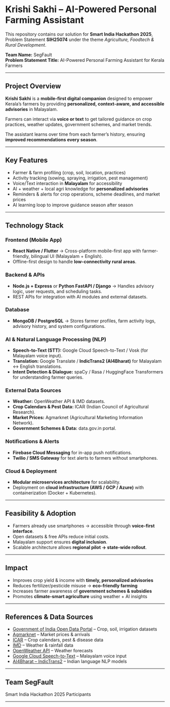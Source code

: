 # Krishi Sakhi – AI-Powered Personal Farming Assistant

This repository contains our solution for **Smart India Hackathon 2025**, Problem Statement **SIH25074** under the theme *Agriculture, Foodtech & Rural Development*.  

**Team Name:** SegFault  
**Problem Statement Title:** AI-Powered Personal Farming Assistant for Kerala Farmers  

---

## Project Overview
**Krishi Sakhi** is a **mobile-first digital companion** designed to empower Kerala’s farmers by providing **personalized, context-aware, and accessible advisories** in Malayalam.  

Farmers can interact via **voice or text** to get tailored guidance on crop practices, weather updates, government schemes, and market trends.  

The assistant learns over time from each farmer’s history, ensuring **improved recommendations every season**.

---

## Key Features
- Farmer & farm profiling (crop, soil, location, practices)  
- Activity tracking (sowing, spraying, irrigation, pest management)  
- Voice/Text interaction in **Malayalam** for accessibility  
- AI + weather + local agri knowledge for **personalized advisories**  
- Reminders & alerts for crop operations, scheme deadlines, and market prices  
- AI learning loop to improve guidance season after season  

---

## Technology Stack

### Frontend (Mobile App)
- **React Native / Flutter** → Cross-platform mobile-first app with farmer-friendly, bilingual UI (Malayalam + English).  
- Offline-first design to handle **low-connectivity rural areas**.  

### Backend & APIs
- **Node.js + Express** or **Python FastAPI / Django** → Handles advisory logic, user requests, and scheduling tasks.  
- REST APIs for integration with AI modules and external datasets.  

### Database
- **MongoDB / PostgreSQL** → Stores farmer profiles, farm activity logs, advisory history, and system configurations.  

### AI & Natural Language Processing (NLP)
- **Speech-to-Text (STT):** Google Cloud Speech-to-Text / Vosk (for Malayalam voice input).  
- **Translation:** Google Translate / **IndicTrans2 (AI4Bharat)** for Malayalam ↔ English translations.  
- **Intent Detection & Dialogue:** spaCy / Rasa / HuggingFace Transformers for understanding farmer queries.  

### External Data Sources
- **Weather:** OpenWeather API & IMD datasets.  
- **Crop Calendars & Pest Data:** ICAR (Indian Council of Agricultural Research).  
- **Market Prices:** Agmarknet (Agricultural Marketing Information Network).  
- **Government Schemes & Data:** data.gov.in portal.  

### Notifications & Alerts
- **Firebase Cloud Messaging** for in-app push notifications.  
- **Twilio / SMS Gateway** for text alerts to farmers without smartphones.  

### Cloud & Deployment
- **Modular microservices architecture** for scalability.  
- Deployment on **cloud infrastructure (AWS / GCP / Azure)** with containerization (Docker + Kubernetes).  

---

## Feasibility & Adoption
- Farmers already use smartphones → accessible through **voice-first interface**.  
- Open datasets & free APIs reduce initial costs.  
- Malayalam support ensures **digital inclusion**.  
- Scalable architecture allows **regional pilot → state-wide rollout**.  

---

## Impact
- Improves crop yield & income with **timely, personalized advisories**  
- Reduces fertilizer/pesticide misuse → **eco-friendly farming**  
- Increases farmer awareness of **government schemes & subsidies**  
- Promotes **climate-smart agriculture** using weather + AI insights  

---

## References & Data Sources
- [Government of India Open Data Portal](https://data.gov.in) – Crop, soil, irrigation datasets  
- [Agmarknet](https://agmarknet.gov.in) – Market prices & arrivals  
- [ICAR](https://icar.org.in) – Crop calendars, pest & disease data  
- [IMD](https://mausam.imd.gov.in) – Weather & rainfall data  
- [OpenWeather API](https://openweathermap.org/api) – Weather forecasts  
- [Google Cloud Speech-to-Text](https://cloud.google.com/speech-to-text) – Malayalam voice input  
- [AI4Bharat – IndicTrans2](https://ai4bharat.iitm.ac.in) – Indian language NLP models  

---

## Team SegFault
Smart India Hackathon 2025 Participants  

---
